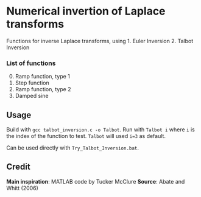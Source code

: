 # Numerical invertion of Laplace transforms
Functions for inverse Laplace transforms, using
	1. Euler Inversion
	2. Talbot Inversion

### List of functions
0. Ramp function, type 1
1. Step function
2. Ramp function, type 2
3. Damped sine

## Usage
Build with `gcc talbot_inversion.c -o Talbot`.
Run with `Talbot i` where `i` is the index of the function to test.
`Talbot` will used `i=3` as default.

Can be used directly with `Try_Talbot_Inversion.bat`.

## Credit
**Main inspiration**: MATLAB code by Tucker McClure
**Source**: Abate and Whitt (2006)